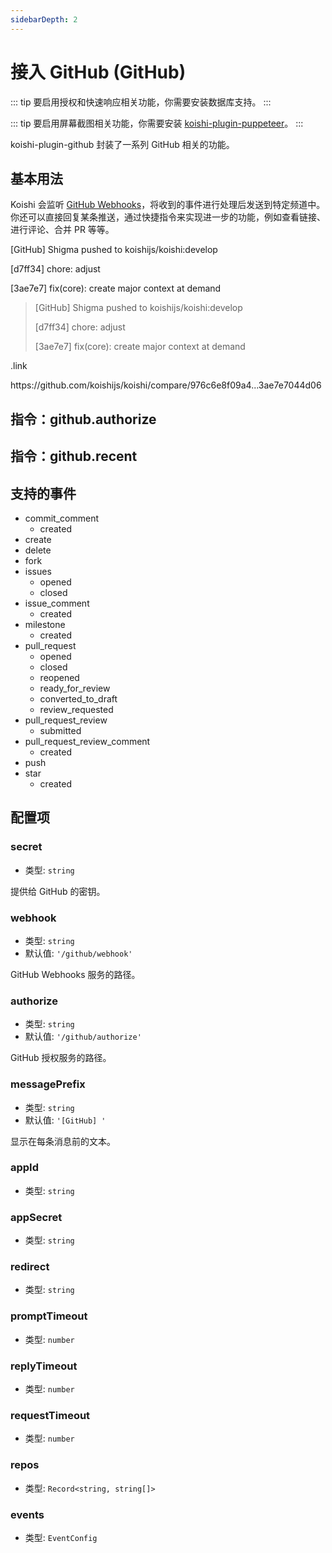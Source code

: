 ```yaml
---
sidebarDepth: 2
---
```


# 接入 GitHub (GitHub)

::: tip
要启用授权和快速响应相关功能，你需要安装数据库支持。
:::

::: tip
要启用屏幕截图相关功能，你需要安装 [koishi-plugin-puppeteer](./puppeteer.md)。
:::

koishi-plugin-github 封装了一系列 GitHub 相关的功能。

## 基本用法

Koishi 会监听 [GitHub Webhooks](https://developer.github.com/webhooks/)，将收到的事件进行处理后发送到特定频道中。你还可以直接回复某条推送，通过快捷指令来实现进一步的功能，例如查看链接、进行评论、合并 PR 等等。

<panel-view title="聊天记录">
<chat-message nickname="Koishi" avatar="/koishi.png">
<p>[GitHub] Shigma pushed to koishijs/koishi:develop</p>
<p>[d7ff34] chore: adjust</p>
<p>[3ae7e7] fix(core): create major context at demand</p>
</chat-message>
<chat-message nickname="Alice" color="#cc0066">
<blockquote>
<p>[GitHub] Shigma pushed to koishijs/koishi:develop</p>
<p>[d7ff34] chore: adjust</p>
<p>[3ae7e7] fix(core): create major context at demand</p>
</blockquote>
<p>.link</p>
</chat-message>
<chat-message nickname="Koishi" avatar="/koishi.png">https://github.com/koishijs/koishi/compare/976c6e8f09a4...3ae7e7044d06</chat-message>
</panel-view>

## 指令：github.authorize

## 指令：github.recent

## 支持的事件

- commit_comment
  - created
- create
- delete
- fork
- issues
  - opened
  - closed
- issue_comment
  - created
- milestone
  - created
- pull_request
  - opened
  - closed
  - reopened
  - ready_for_review
  - converted_to_draft
  - review_requested
- pull_request_review
  - submitted
- pull_request_review_comment
  - created
- push
- star
  - created

## 配置项

### secret

- 类型: `string`

提供给 GitHub 的密钥。

### webhook

- 类型: `string`
- 默认值: `'/github/webhook'`

GitHub Webhooks 服务的路径。

### authorize

- 类型: `string`
- 默认值: `'/github/authorize'`

GitHub 授权服务的路径。

### messagePrefix

- 类型: `string`
- 默认值: `'[GitHub] '`

显示在每条消息前的文本。

### appId

- 类型: `string`

### appSecret

- 类型: `string`

### redirect

- 类型: `string`

### promptTimeout

- 类型: `number`

### replyTimeout

- 类型: `number`

### requestTimeout

- 类型: `number`

### repos

- 类型: `Record<string, string[]>`

### events

- 类型: `EventConfig`


